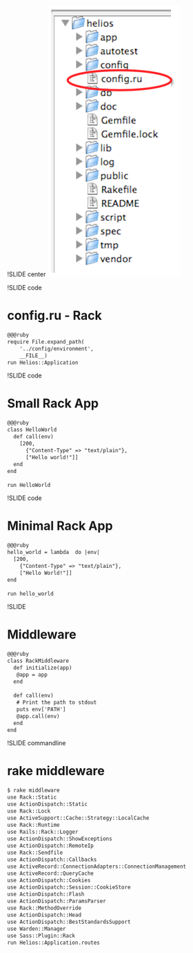 !SLIDE center
![rails_config_ru](rails_config_ru.png)

!SLIDE code
# config.ru - Rack

    @@@ruby
    require File.expand_path(
        '../config/environment',
        __FILE__)
    run Helios::Application

!SLIDE code
# Small Rack App

    @@@ruby
    class HelloWorld
      def call(env)
        [200,
          {"Content-Type" => "text/plain"},
          ["Hello world!"]]
      end
    end

    run HelloWorld

!SLIDE code
# Minimal Rack App

    @@@ruby
    hello_world = lambda  do |env|
      [200,
        {"Content-Type" => "text/plain"},
        ["Hello World!"]]
    end

    run hello_world

!SLIDE
# Middleware

    @@@ruby
    class RackMiddleware
      def initialize(app)
       @app = app
      end

      def call(env)
       # Print the path to stdout
       puts env['PATH']
       @app.call(env)
      end
    end

!SLIDE commandline
# rake middleware

    $ rake middleware
    use Rack::Static
    use ActionDispatch::Static
    use Rack::Lock
    use ActiveSupport::Cache::Strategy::LocalCache
    use Rack::Runtime
    use Rails::Rack::Logger
    use ActionDispatch::ShowExceptions
    use ActionDispatch::RemoteIp
    use Rack::Sendfile
    use ActionDispatch::Callbacks
    use ActiveRecord::ConnectionAdapters::ConnectionManagement
    use ActiveRecord::QueryCache
    use ActionDispatch::Cookies
    use ActionDispatch::Session::CookieStore
    use ActionDispatch::Flash
    use ActionDispatch::ParamsParser
    use Rack::MethodOverride
    use ActionDispatch::Head
    use ActionDispatch::BestStandardsSupport
    use Warden::Manager
    use Sass::Plugin::Rack
    run Helios::Application.routes


